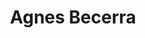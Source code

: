 ---
title: Agnes Becerra
description: This is the description
layout: portfolio-company.html
machine_name: agnes-becerra
---